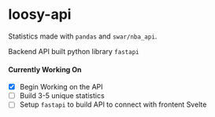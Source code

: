 # loosy-api

Statistics made with `pandas` and `swar/nba_api`.

Backend API built python library `fastapi`

#### Currently Working On

- [X] Begin Working on the API
- [ ] Build 3-5 unique statistics
- [ ] Setup `fastapi` to build API to connect with frontent Svelte

